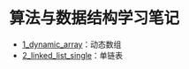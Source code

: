 # 算法与数据结构学习笔记
- [1_dynamic_array](https://github.com/ShangYin666/data_structer/blob/master/_1_dynamic_array/README.md)：动态数组
- [2_linked_list_single](https://github.com/ShangYin666/data_structer/blob/master/2_linked_list_single/README.md)：单链表
